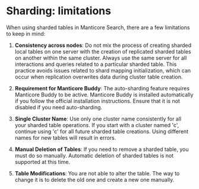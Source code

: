 # Sharding: limitations

When using sharded tables in Manticore Search, there are a few limitations to keep in mind:

1. **Consistency across nodes**: Do not mix the process of creating sharded local tables on one server with the creation of replicated sharded tables on another within the same cluster. Always use the same server for all interactions and queries related to a particular sharded table. This practice avoids issues related to shard mapping initialization, which can occur when replication overwrites data during cluster table creation.

2. **Requirement for Manticore Buddy**: The auto-sharding feature requires Manticore Buddy to be active. Manticore Buddy is installed automatically if you follow the official installation instructions. Ensure that it is not disabled if you need auto-sharding.

3. **Single Cluster Name**: Use only one cluster name consistently for all your sharded table operations. If you start with a cluster named 'c', continue using 'c' for all future sharded table creations. Using different names for new tables will result in errors.

4. **Manual Deletion of Tables**: If you need to remove a sharded table, you must do so manually. Automatic deletion of sharded tables is not supported at this time.

5. **Table Modifications**: You are not able to alter the table. The way to change it is to delete the old one and create a new one manually.


<!-- proofread -->
